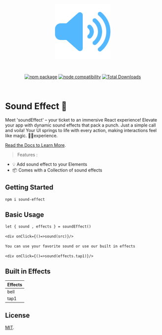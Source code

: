 <p align="center">
    <img width="180" src="./src/volume-high-solid.svg" alt="logo">
</p>
<br/>
<p align="center">
  <a href="https://www.npmjs.com/package/sound-effect"><img src="https://img.shields.io/npm/v/sound-effect" alt="npm package"></a>
  <a href="https://nodejs.org/en/about/previous-releases"><img src="https://img.shields.io/node/v/sound-effect" alt="node compatibility"></a>
    <a href="https://www.npmjs.com/package/sound-effect"><img src="https://img.shields.io/npm/dt/sound-effect?label=Total%20Downloads" alt="Total Downloads"></a>
<!--     <a href="https://www.npmjs.com/package/sound-effect"><img src="https://img.shields.io/npm/dm/sound-effect" alt="npm downloads"></a> -->
<!-- <img src="https://img.shields.io/npm/dw/sound-effect"/> -->

</p>
<br/>

# Sound Effect 🎵

Meet 'soundEffect' – your ticket to an immersive React experience! Elevate your app with dynamic sound effects that pack a punch. Just a simple call and voila! Your UI springs to life with every action, making interactions feel like magic. 🎵✨experience.

[Read the Docs to Learn More](https://github.com/SouhailM07/sound-effect/tree/main/doc).

> Features :

- 💡 Add sound effect to your Elements
- 📦 Comes with a Collection of sound effects

## Getting Started

```bash
npm i sound-effect
```

## Basic Usage

```
let { sound , effects } = soundEffect()

<div onClick={()=>sound(src)}/>

You can use your favorite sound or use our built in effects

<div onClick={()=>sound(effects.tap1)}/>

```

## Built in Effects

| Effects |
| ------- |
| bell    |
| tap1    |

## License

[MIT](LICENSE).
